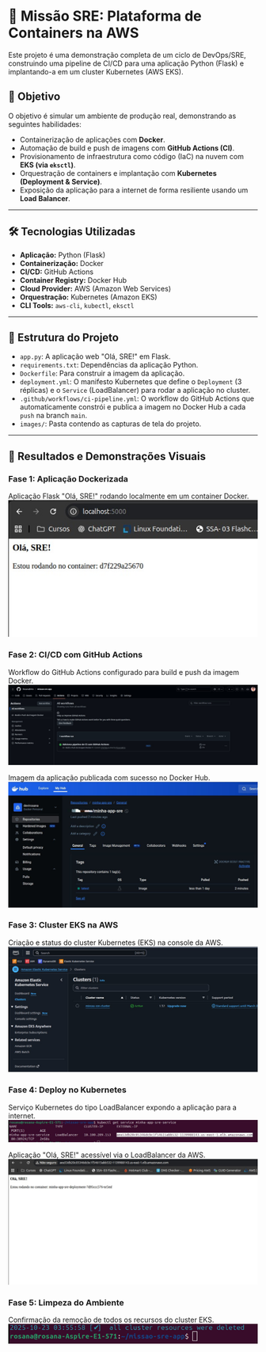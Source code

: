 # 🚀 Missão SRE: Plataforma de Containers na AWS

Este projeto é uma demonstração completa de um ciclo de DevOps/SRE, construindo uma pipeline de CI/CD para uma aplicação Python (Flask) e implantando-a em um cluster Kubernetes (AWS EKS).

## 🎯 Objetivo

O objetivo é simular um ambiente de produção real, demonstrando as seguintes habilidades:
* Containerização de aplicações com **Docker**.
* Automação de build e push de imagens com **GitHub Actions (CI)**.
* Provisionamento de infraestrutura como código (IaC) na nuvem com **EKS (via `eksctl`)**.
* Orquestração de containers e implantação com **Kubernetes (Deployment & Service)**.
* Exposição da aplicação para a internet de forma resiliente usando um **Load Balancer**.

---

## 🛠️  Tecnologias Utilizadas

* **Aplicação:** Python (Flask)
* **Containerização:** Docker
* **CI/CD:** GitHub Actions
* **Container Registry:** Docker Hub
* **Cloud Provider:** AWS (Amazon Web Services)
* **Orquestração:** Kubernetes (Amazon EKS)
* **CLI Tools:** `aws-cli`, `kubectl`, `eksctl`

---

## 📖 Estrutura do Projeto

* `app.py`: A aplicação web "Olá, SRE!" em Flask.
* `requirements.txt`: Dependências da aplicação Python.
* `Dockerfile`: Para construir a imagem da aplicação.
* `deployment.yml`: O manifesto Kubernetes que define o `Deployment` (3 réplicas) e o `Service` (LoadBalancer) para rodar a aplicação no cluster.
* `.github/workflows/ci-pipeline.yml`: O workflow do GitHub Actions que automaticamente constrói e publica a imagem no Docker Hub a cada `push` na branch `main`.
* `images/`: Pasta contendo as capturas de tela do projeto.

---

## 📸 Resultados e Demonstrações Visuais

### Fase 1: Aplicação Dockerizada

Aplicação Flask "Olá, SRE!" rodando localmente em um container Docker.
![Aplicação Flask em Docker](images/flask-local.jpg)

### Fase 2: CI/CD com GitHub Actions

Workflow do GitHub Actions configurado para build e push da imagem Docker.
![GitHub Actions Workflow](images/github-actions-workflow.jpg)

Imagem da aplicação publicada com sucesso no Docker Hub.
![Imagem no Docker Hub](images/docker-hub-image.jpg)

### Fase 3: Cluster EKS na AWS

Criação e status do cluster Kubernetes (EKS) na console da AWS.
![Cluster EKS Active](images/eks-cluster-active.jpg)

### Fase 4: Deploy no Kubernetes

Serviço Kubernetes do tipo LoadBalancer expondo a aplicação para a internet.
![Kubernetes Service External IP](images/kube-service-external-ip.jpg)

Aplicação "Olá, SRE!" acessível via o LoadBalancer da AWS.
![Aplicação em Produção no EKS](images/flask-eks-production.jpg)

### Fase 5: Limpeza do Ambiente

Confirmação da remoção de todos os recursos do cluster EKS.
![EKS Cluster Deleted](images/eks-cluster-deleted.png)
